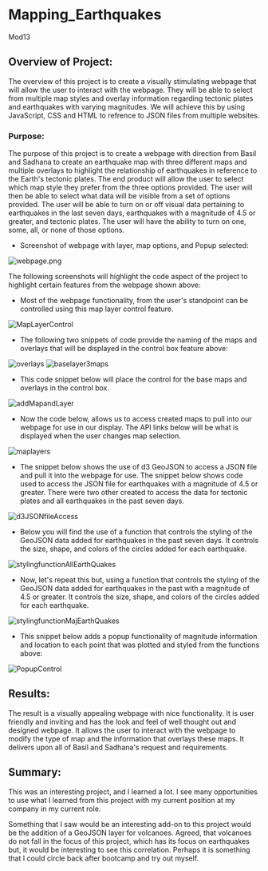 # Mapping_Earthquakes
Mod13

## Overview of Project:

The overview of this project is to create a visually stimulating webpage that will allow the user to interact with the webpage.  They will be able to select from multiple map styles and overlay information regarding tectonic plates and earthquakes with varying magnitudes. We will achieve this by using JavaScript, CSS and HTML to refrence to JSON files from multiple websites.

### Purpose:
The purpose of this project is to create a webpage with direction from Basil and Sadhana to create an earthquake map with three different maps and multiple overlays to highlight the relationship of earthquakes in reference to the Earth's tectonic plates.  The end product will allow the user to select which map style they prefer from the three options provided. The user will then be able to select what data will be visible from a set of options provided.  The user will be able to turn on or off visual data pertaining to earthquakes in the last seven days, earthquakes with a magnitude of 4.5 or greater, and tectonic plates.  The user will have the ability to turn on one, some, all, or none of those options.

* Screenshot of webpage with layer, map options, and Popup selected:

![webpage.png](Earthquake_Challenge/resources/webpage.png)

The following screenshots will highlight the code aspect of the project to highlight certain features from the webpage shown above:

* Most of the webpage functionality, from the user's standpoint can be controlled using this map layer control feature.

![MapLayerControl](Earthquake_Challenge/resources/MapLayerControl.png)

* The following two snippets of code provide the naming of the maps and overlays that will be displayed in the control box feature above:

![overlays](Earthquake_Challenge/resources/overlays.png)
![baselayer3maps](Earthquake_Challenge/resources/baselayer3maps.png)

* This code snippet below will place the control for the base maps and overlays in the control box.

![addMapandLayer](Earthquake_Challenge/resources/addMapandLayer.png)

* Now the code below, allows us to access created maps to pull into our webpage for use in our display.  The API links below will be what is displayed when the user changes map selection.

![maplayers](Earthquake_Challenge/resources/maplayers.png)

* The snippet below shows the use of d3 GeoJSON to access a JSON file and pull it into the webpage for use.  The snippet below shows code used to access the JSON file for earthquakes with a magnitude of 4.5 or greater.  There were two other created to access the data for tectonic plates and all earthquakes in the past seven days.

![d3JSONfileAccess](Earthquake_Challenge/resources/d3JSONfileAccess.png)

* Below you will find the use of a function that controls the styling of the GeoJSON data added for earthquakes in the past seven days. It controls the size, shape, and colors of the circles added for each earthquake.

![stylingfunctionAllEarthQuakes](Earthquake_Challenge/resources/stylingfunctionAllEarthQuakes.png)

* Now, let's repeat this but, using a function that controls the styling of the GeoJSON data added for earthquakes in the past with a magnitude of 4.5 or greater. It controls the size, shape, and colors of the circles added for each earthquake.

![stylingfunctionMajEarthQuakes](Earthquake_Challenge/resources/stylingfunctionMajEarthQuakes.png)

* This snippet below adds a popup functionality of magnitude information and location to each point that was plotted and styled from the functions above:

![PopupControl](Earthquake_Challenge/resources/PopupControl.png)

## Results:

The result is a visually appealing webpage with nice functionality.  It is user friendly and inviting and has the look and feel of well thought out and designed webpage.  It allows the user to interact with the webpage to modify the type of map and the information that overlays these maps.  It delivers upon all of Basil and Sadhana's request and requirements.

## Summary:
This was an interesting project, and I learned a lot.  I see many opportunities to use what I learned from this project with my current position at my company in my current role.

Something that I saw would be an interesting add-on to this project would be the addition of a GeoJSON layer for volcanoes.  Agreed, that volcanoes do not fall in the focus of this project, which has its focus on earthquakes but, it would be interesting to see this correlation.  Perhaps it is something that I could circle back after bootcamp and try out myself.

